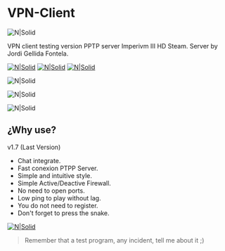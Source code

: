 # VPN-Client


![N|Solid](https://i.imgur.com/D75FFJI.png)  

VPN client testing version PPTP server Imperivm III HD Steam. Server by Jordi Gellida Fontela.

[![N|Solid](https://i.imgur.com/ZIKPTi2.png)](https://discord.gg/RErjBq8)  [![N|Solid](https://i.imgur.com/hBSJB6X.png)](https://github.com/fabiomarigo7/imperivm-steam?style=centerme) [![N|Solid](https://i.imgur.com/DOMgrz2.png)](https://twitter.com/d4nijerez)

![N|Solid](https://i.imgur.com/OLopZ1w.png) 

![N|Solid](https://i.imgur.com/mkSfDAr.png) 

![N|Solid](https://i.imgur.com/xwjaDO6.png) 

## ¿Why use?
v1.7 (Last Version)
- Chat integrate.
- Fast conexion PTPP Server.
- Simple and intuitive style.
- Simple Active/Deactive Firewall.
- No need to open ports.
- Low ping to play without lag.
- You do not need to register.
- Don't forget to press the snake.

[![N|Solid](https://i.imgur.com/EOlujXW.png)](https://twitter.com/RattlesMake) 

> Remember that a test program, any incident, tell me about it ;)
